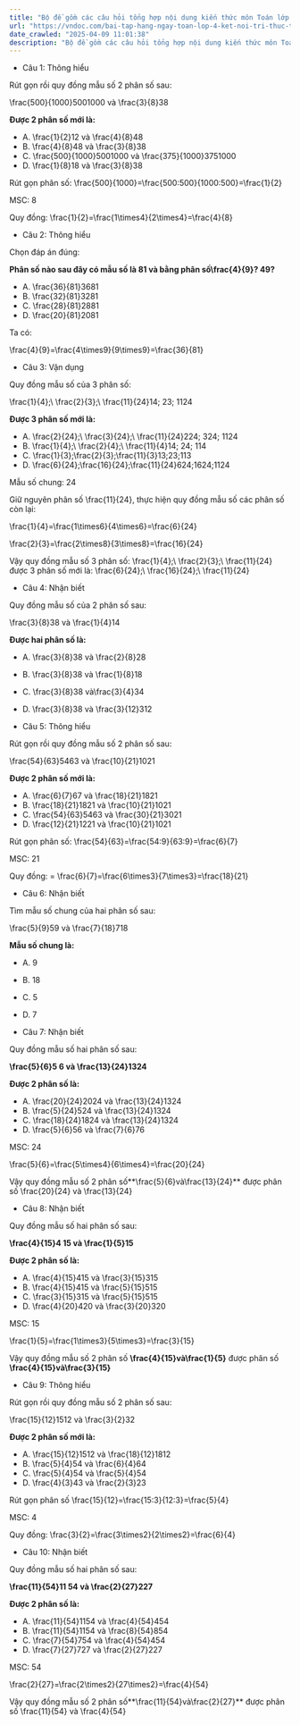 ```yaml
---
title: "Bộ đề gồm các câu hỏi tổng hợp nội dung kiến thức môn Toán lớp 4 Bài 57: Quy đồng mẫu số các phân số đã học ở Tuần 27 trong chương trình Toán lớp 4 Tập 2 Kết nối tri thức, giúp các em ôn tập và luyện giải các dạng bài tập Toán lớp 4. Mời các em cùng luyện tập."
url: "https://vndoc.com/bai-tap-hang-ngay-toan-lop-4-ket-noi-tri-thuc-tuan-27-thu-3-339025"
date_crawled: "2025-04-09 11:01:38"
description: "Bộ đề gồm các câu hỏi tổng hợp nội dung kiến thức môn Toán lớp 4 Bài 57: Quy đồng mẫu số các phân số đã học ở Tuần 27 trong chương trình Toán lớp 4 Tập 2 Kết nối tri thức, giúp các em ôn tập và luyện giải các dạng bài tập Toán lớp 4. Mời các em cùng luyện tập."
---
```


* Câu 1:  Thông hiểu

Rút gọn rồi quy đồng mẫu số 2 phân số sau:

\\frac{500}{1000}5001000 và \\frac{3}{8}38

**Được 2 phân số mới là:**

  * A. \\frac{1}{2}12 và \\frac{4}{8}48
  * B. \\frac{4}{8}48 và \\frac{3}{8}38
  * C. \\frac{500}{1000}5001000 và \\frac{375}{1000}3751000
  * D. \\frac{1}{8}18 và \\frac{3}{8}38



Rút gọn phân số: \\frac{500}{1000}=\\frac{500:500}{1000:500}=\\frac{1}{2}

MSC: 8

Quy đồng: \\frac{1}{2}=\\frac{1\\times4}{2\\times4}=\\frac{4}{8}

* Câu 2:  Thông hiểu

Chọn đáp án đúng:

**Phân số nào sau đây có mẫu số là 81 và bằng phân số\\frac{4}{9}? 49?**

  * A. \\frac{36}{81}3681
  * B. \\frac{32}{81}3281
  * C. \\frac{28}{81}2881
  * D. \\frac{20}{81}2081



Ta có:

\\frac{4}{9}=\\frac{4\\times9}{9\\times9}=\\frac{36}{81}

* Câu 3:  Vận dụng

Quy đồng mẫu số của 3 phân số:

\\frac{1}{4};\\ \\frac{2}{3};\\ \\frac{11}{24}14; 23; 1124

**Được 3 phân số mới là:**

  * A. \\frac{2}{24};\\ \\frac{3}{24};\\ \\frac{11}{24}224; 324; 1124
  * B. \\frac{1}{4};\\ \\frac{2}{4};\\ \\frac{11}{4}14; 24; 114
  * C. \\frac{1}{3};\\frac{2}{3};\\frac{11}{3}13;23;113
  * D. \\frac{6}{24};\\frac{16}{24};\\frac{11}{24}624;1624;1124



Mẫu số chung: 24

Giữ nguyên phân số \\frac{11}{24}, thực hiện quy đồng mẫu số các phân số còn lại:

\\frac{1}{4}=\\frac{1\\times6}{4\\times6}=\\frac{6}{24}

\\frac{2}{3}=\\frac{2\\times8}{3\\times8}=\\frac{16}{24}

Vậy quy đồng mẫu số 3 phân số: \\frac{1}{4};\\ \\frac{2}{3};\\ \\frac{11}{24} được 3 phân số mới là: \\frac{6}{24};\\ \\frac{16}{24};\\ \\frac{11}{24}

* Câu 4:  Nhận biết

Quy đồng mẫu số của 2 phân số sau:

\\frac{3}{8}38 và \\frac{1}{4}14

**Được hai phân số là:**

  * A. \\frac{3}{8}38 và \\frac{2}{8}28
  * B. \\frac{3}{8}38 và \\frac{1}{8}18
  * C. \\frac{3}{8}38 và\\frac{3}{4}34
  * D. \\frac{3}{8}38 và \\frac{3}{12}312



* Câu 5:  Thông hiểu

Rút gọn rồi quy đồng mẫu số 2 phân số sau:

\\frac{54}{63}5463 và \\frac{10}{21}1021

**Được 2 phân số mới là:**

  * A. \\frac{6}{7}67 và \\frac{18}{21}1821
  * B. \\frac{18}{21}1821 và \\frac{10}{21}1021
  * C. \\frac{54}{63}5463 và \\frac{30}{21}3021
  * D. \\frac{12}{21}1221 và \\frac{10}{21}1021



Rút gọn phân số: \\frac{54}{63}=\\frac{54:9}{63:9}=\\frac{6}{7}

MSC: 21

Quy đồng: = \\frac{6}{7}=\\frac{6\\times3}{7\\times3}=\\frac{18}{21}

* Câu 6:  Nhận biết

Tìm mẫu số chung của hai phân số sau:

\\frac{5}{9}59 và \\frac{7}{18}718

**Mẫu số chung là:**

  * A. 9 
  * B. 18 
  * C. 5 
  * D. 7 



* Câu 7:  Nhận biết

Quy đồng mẫu số hai phân số sau:

**\\frac{5}{6}5 6 và \\frac{13}{24}1324**

**Được 2 phân số là:**

  * A. \\frac{20}{24}2024 và \\frac{13}{24}1324
  * B. \\frac{5}{24}524 và \\frac{13}{24}1324
  * C. \\frac{18}{24}1824 và \\frac{13}{24}1324
  * D. \\frac{5}{6}56 và \\frac{7}{6}76



MSC: 24

\\frac{5}{6}=\\frac{5\\times4}{6\\times4}=\\frac{20}{24}

Vậy quy đồng mẫu số 2 phân số**\\frac{5}{6}và\\frac{13}{24}** được phân số \\frac{20}{24} và \\frac{13}{24}

* Câu 8:  Nhận biết

Quy đồng mẫu số hai phân số sau:

**\\frac{4}{15}4 15 và \\frac{1}{5}15**

**Được 2 phân số là:**

  * A. \\frac{4}{15}415 và \\frac{3}{15}315
  * B. \\frac{4}{15}415 và \\frac{5}{15}515
  * C. \\frac{3}{15}315 và \\frac{5}{15}515
  * D. \\frac{4}{20}420 và \\frac{3}{20}320



MSC: 15

\\frac{1}{5}=\\frac{1\\times3}{5\\times3}=\\frac{3}{15}

Vậy quy đồng mẫu số 2 phân số **\\frac{4}{15}và\\frac{1}{5}** được phân số **\\frac{4}{15}và\\frac{3}{15}**

* Câu 9:  Thông hiểu

Rút gọn rồi quy đồng mẫu số 2 phân số sau:

\\frac{15}{12}1512 và \\frac{3}{2}32

**Được 2 phân số mới là:**

  * A. \\frac{15}{12}1512 và \\frac{18}{12}1812
  * B. \\frac{5}{4}54 và \\frac{6}{4}64
  * C. \\frac{5}{4}54 và \\frac{5}{4}54
  * D. \\frac{4}{3}43 và \\frac{2}{3}23



Rút gọn phân số \\frac{15}{12}=\\frac{15:3}{12:3}=\\frac{5}{4}

MSC: 4

Quy đồng: \\frac{3}{2}=\\frac{3\\times2}{2\\times2}=\\frac{6}{4}

* Câu 10:  Nhận biết

Quy đồng mẫu số hai phân số sau:

**\\frac{11}{54}11 54 và \\frac{2}{27}227**

**Được 2 phân số là:**

  * A. \\frac{11}{54}1154 và \\frac{4}{54}454
  * B. \\frac{11}{54}1154 và \\frac{8}{54}854
  * C. \\frac{7}{54}754 và \\frac{4}{54}454
  * D. \\frac{7}{27}727 và \\frac{2}{27}227



MSC: 54

\\frac{2}{27}=\\frac{2\\times2}{27\\times2}=\\frac{4}{54}

Vậy quy đồng mẫu số 2 phân số**\\frac{11}{54}và\\frac{2}{27}** được phân số \\frac{11}{54} và \\frac{4}{54}
